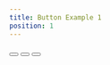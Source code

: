 ```yaml
---
title: Button Example 1
position: 1
---
```


<Button label="Example Part 1"></Button>
<Button label="Example Part 2"></Button>
<Button label="Example Part 3"></Button>
